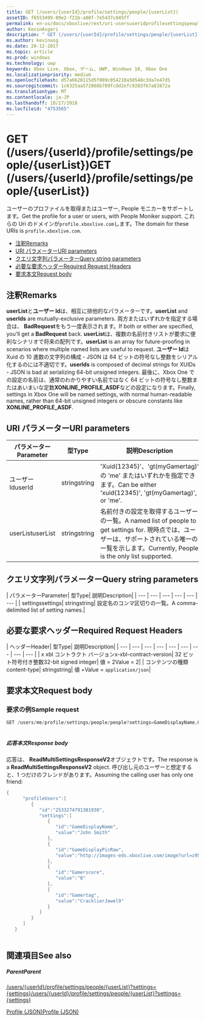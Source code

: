 ```yaml
---
title: GET (/users/{userId}/profile/settings/people/{userList})
assetID: f6553499-89e2-f21b-a00f-7e5437c045ff
permalink: en-us/docs/xboxlive/rest/uri-usersuseridprofilesettingspeopleuserlistget.html
author: KevinAsgari
description: " GET (/users/{userId}/profile/settings/people/{userList})"
ms.author: kevinasg
ms.date: 20-12-2017
ms.topic: article
ms.prod: windows
ms.technology: uwp
keywords: Xbox Live, Xbox, ゲーム, UWP, Windows 10, Xbox One
ms.localizationpriority: medium
ms.openlocfilehash: d57a6620115d5f009c054210a50548c3da7e47d5
ms.sourcegitcommit: 1c6325aa572868b789fcdd2efc9203f67a83872a
ms.translationtype: MT
ms.contentlocale: ja-JP
ms.lasthandoff: 10/17/2018
ms.locfileid: "4753565"
---
```

# <a name="get-usersuseridprofilesettingspeopleuserlist"></a><span data-ttu-id="d1c5f-104">GET (/users/{userId}/profile/settings/people/{userList})</span><span class="sxs-lookup"><span data-stu-id="d1c5f-104">GET (/users/{userId}/profile/settings/people/{userList})</span></span>
<span data-ttu-id="d1c5f-105">ユーザーのプロファイルを取得またはユーザー, People モニカーをサポートします。</span><span class="sxs-lookup"><span data-stu-id="d1c5f-105">Get the profile for a user or users, with People Moniker support.</span></span> <span data-ttu-id="d1c5f-106">これらの Uri のドメインが`profile.xboxlive.com`します。</span><span class="sxs-lookup"><span data-stu-id="d1c5f-106">The domain for these URIs is `profile.xboxlive.com`.</span></span>
 
  * [<span data-ttu-id="d1c5f-107">注釈</span><span class="sxs-lookup"><span data-stu-id="d1c5f-107">Remarks</span></span>](#ID4EV)
  * [<span data-ttu-id="d1c5f-108">URI パラメーター</span><span class="sxs-lookup"><span data-stu-id="d1c5f-108">URI parameters</span></span>](#ID4EKB)
  * [<span data-ttu-id="d1c5f-109">クエリ文字列パラメーター</span><span class="sxs-lookup"><span data-stu-id="d1c5f-109">Query string parameters</span></span>](#ID4EVB)
  * [<span data-ttu-id="d1c5f-110">必要な要求ヘッダー</span><span class="sxs-lookup"><span data-stu-id="d1c5f-110">Required Request Headers</span></span>](#ID4EQC)
  * [<span data-ttu-id="d1c5f-111">要求本文</span><span class="sxs-lookup"><span data-stu-id="d1c5f-111">Request body</span></span>](#ID4E2D)
 
<a id="ID4EV"></a>

 
## <a name="remarks"></a><span data-ttu-id="d1c5f-112">注釈</span><span class="sxs-lookup"><span data-stu-id="d1c5f-112">Remarks</span></span>
 
<span data-ttu-id="d1c5f-113">**userList**と**ユーザー Id**は、相互に排他的なパラメーターです。</span><span class="sxs-lookup"><span data-stu-id="d1c5f-113">**userList** and **userIds** are mutually-exclusive parameters.</span></span> <span data-ttu-id="d1c5f-114">両方またはいずれかを指定する場合は、 **BadRequest**をもう一度表示されます。</span><span class="sxs-lookup"><span data-stu-id="d1c5f-114">If both or either are specified, you'll get a **BadRequest** back.</span></span> <span data-ttu-id="d1c5f-115">**userList**は、複数の名前付きリストが要求に便利なシナリオで将来の配列です。</span><span class="sxs-lookup"><span data-stu-id="d1c5f-115">**userList** is an array for future-proofing in scenarios where multiple named lists are useful to request.</span></span> <span data-ttu-id="d1c5f-116">**ユーザー Id**は Xuid の 10 進数の文字列の構成 - JSON は 64 ビットの符号なし整数をシリアル化するのには不適切です。</span><span class="sxs-lookup"><span data-stu-id="d1c5f-116">**userIds** is composed of decimal strings for XUIDs - JSON is bad at serializing 64-bit unsigned integers.</span></span> <span data-ttu-id="d1c5f-117">最後に、Xbox One での設定の名前は、通常のわかりやすい名前ではなく 64 ビットの符号なし整数またはあいまいな定数**XONLINE_PROFILE_ASDF**などの設定になります。</span><span class="sxs-lookup"><span data-stu-id="d1c5f-117">Finally, settings in Xbox One will be named settings, with normal human-readable names, rather than 64-bit unsigned integers or obscure constants like **XONLINE_PROFILE_ASDF**.</span></span>
  
<a id="ID4EKB"></a>

 
## <a name="uri-parameters"></a><span data-ttu-id="d1c5f-118">URI パラメーター</span><span class="sxs-lookup"><span data-stu-id="d1c5f-118">URI parameters</span></span>
 
| <span data-ttu-id="d1c5f-119">パラメーター</span><span class="sxs-lookup"><span data-stu-id="d1c5f-119">Parameter</span></span>| <span data-ttu-id="d1c5f-120">型</span><span class="sxs-lookup"><span data-stu-id="d1c5f-120">Type</span></span>| <span data-ttu-id="d1c5f-121">説明</span><span class="sxs-lookup"><span data-stu-id="d1c5f-121">Description</span></span>| 
| --- | --- | --- | 
| <span data-ttu-id="d1c5f-122">ユーザー Id</span><span class="sxs-lookup"><span data-stu-id="d1c5f-122">userId</span></span>| <span data-ttu-id="d1c5f-123">string</span><span class="sxs-lookup"><span data-stu-id="d1c5f-123">string</span></span>| <span data-ttu-id="d1c5f-124">'Xuid(12345)'、'gt(myGamertag)' の 'me' またはいずれかを指定できます。</span><span class="sxs-lookup"><span data-stu-id="d1c5f-124">Can be either 'xuid(12345)', 'gt(myGamertag)', or 'me'.</span></span>| 
| <span data-ttu-id="d1c5f-125">userList</span><span class="sxs-lookup"><span data-stu-id="d1c5f-125">userList</span></span>| <span data-ttu-id="d1c5f-126">string</span><span class="sxs-lookup"><span data-stu-id="d1c5f-126">string</span></span>| <span data-ttu-id="d1c5f-127">名前付きの設定を取得するユーザーの一覧。</span><span class="sxs-lookup"><span data-stu-id="d1c5f-127">A named list of people to get settings for.</span></span> <span data-ttu-id="d1c5f-128">現時点では、ユーザーは、サポートされている唯一の一覧を示します。</span><span class="sxs-lookup"><span data-stu-id="d1c5f-128">Currently, People is the only list supported.</span></span>| 
  
<a id="ID4EVB"></a>

 
## <a name="query-string-parameters"></a><span data-ttu-id="d1c5f-129">クエリ文字列パラメーター</span><span class="sxs-lookup"><span data-stu-id="d1c5f-129">Query string parameters</span></span>
 
| <span data-ttu-id="d1c5f-130">パラメーター</span><span class="sxs-lookup"><span data-stu-id="d1c5f-130">Parameter</span></span>| <span data-ttu-id="d1c5f-131">型</span><span class="sxs-lookup"><span data-stu-id="d1c5f-131">Type</span></span>| <span data-ttu-id="d1c5f-132">説明</span><span class="sxs-lookup"><span data-stu-id="d1c5f-132">Description</span></span>| 
| --- | --- | --- | --- | --- | --- | 
| <span data-ttu-id="d1c5f-133">settings</span><span class="sxs-lookup"><span data-stu-id="d1c5f-133">settings</span></span>| <span data-ttu-id="d1c5f-134">string</span><span class="sxs-lookup"><span data-stu-id="d1c5f-134">string</span></span>| <span data-ttu-id="d1c5f-135">設定名のコンマ区切りの一覧。</span><span class="sxs-lookup"><span data-stu-id="d1c5f-135">A comma-delimited list of setting names.</span></span>| 
  
<a id="ID4EQC"></a>

 
## <a name="required-request-headers"></a><span data-ttu-id="d1c5f-136">必要な要求ヘッダー</span><span class="sxs-lookup"><span data-stu-id="d1c5f-136">Required Request Headers</span></span>
 
| <span data-ttu-id="d1c5f-137">ヘッダー</span><span class="sxs-lookup"><span data-stu-id="d1c5f-137">Header</span></span>| <span data-ttu-id="d1c5f-138">型</span><span class="sxs-lookup"><span data-stu-id="d1c5f-138">Type</span></span>| <span data-ttu-id="d1c5f-139">説明</span><span class="sxs-lookup"><span data-stu-id="d1c5f-139">Description</span></span>| 
| --- | --- | --- | --- | --- | --- | --- | --- | --- | 
| <span data-ttu-id="d1c5f-140">x xbl コントラクト バージョン</span><span class="sxs-lookup"><span data-stu-id="d1c5f-140">x-xbl-contract-version</span></span>| <span data-ttu-id="d1c5f-141">32 ビット符号付き整数</span><span class="sxs-lookup"><span data-stu-id="d1c5f-141">32-bit signed integer</span></span>| <span data-ttu-id="d1c5f-142">値 = 2</span><span class="sxs-lookup"><span data-stu-id="d1c5f-142">Value = 2</span></span>| 
| <span data-ttu-id="d1c5f-143">コンテンツの種類</span><span class="sxs-lookup"><span data-stu-id="d1c5f-143">content-type</span></span>| <span data-ttu-id="d1c5f-144">string</span><span class="sxs-lookup"><span data-stu-id="d1c5f-144">string</span></span>| <span data-ttu-id="d1c5f-145">値 =</span><span class="sxs-lookup"><span data-stu-id="d1c5f-145">Value =</span></span> <code>application/json</code>| 
  
<a id="ID4E2D"></a>

 
## <a name="request-body"></a><span data-ttu-id="d1c5f-146">要求本文</span><span class="sxs-lookup"><span data-stu-id="d1c5f-146">Request body</span></span>
 
<a id="ID4EBE"></a>

 
### <a name="sample-request"></a><span data-ttu-id="d1c5f-147">要求の例</span><span class="sxs-lookup"><span data-stu-id="d1c5f-147">Sample request</span></span>
 

```cpp
GET /users/me/profile/settings/people/people?settings=GameDisplayName,GameDisplayPicRaw,Gamerscore,Gamertag
      
```

  
<a id="ID4EKE"></a>

  
 
<a id="ID4EME"></a>

 
##### <a name="response-body"></a><span data-ttu-id="d1c5f-148">応答本文</span><span class="sxs-lookup"><span data-stu-id="d1c5f-148">Response body</span></span> 
<span data-ttu-id="d1c5f-149">応答は、 **ReadMultiSettingsResponseV2**オブジェクトです。</span><span class="sxs-lookup"><span data-stu-id="d1c5f-149">The response is a **ReadMultiSettingsResponseV2** object.</span></span> <span data-ttu-id="d1c5f-150">呼び出し元のユーザーと想定すると、1 つだけのフレンドがあります。</span><span class="sxs-lookup"><span data-stu-id="d1c5f-150">Assuming the calling user has only one friend:</span></span>
  

```cpp
{
      "profileUsers":[
         {
            "id":"2533274791381930",
            "settings":[
               {
                  "id":"GameDisplayName",
                  "value":"John Smith"
               },
               {
                  "id":"GameDisplayPicRaw",
                  "value":"http://images-eds.xboxlive.com/image?url=z951ykn43p4FqWbbFvR2Ec.8vbDhj8G2Xe7JngaTToBrrCmIEEXHC9UNrdJ6P7KIN0gxC2r1YECCd3mf2w1FDdmFCpSokJWa2z7xtVrlzOyVSc6pPRdWEXmYtpS2xE4F&format=png&w=64&h=64"
               },
               {
                  "id":"Gamerscore",
                  "value":"0"
               },
               {
                  "id":"Gamertag",
                  "value":"CracklierJewel9"
               }
            ]
         }
      ]
   }
         
```

   
<a id="ID4E3E"></a>

 
## <a name="see-also"></a><span data-ttu-id="d1c5f-151">関連項目</span><span class="sxs-lookup"><span data-stu-id="d1c5f-151">See also</span></span>
 
<a id="ID4E5E"></a>

 
##### <a name="parent"></a><span data-ttu-id="d1c5f-152">Parent</span><span class="sxs-lookup"><span data-stu-id="d1c5f-152">Parent</span></span> 

[<span data-ttu-id="d1c5f-153">/users/{userId}/profile/settings/people/{userList}?settings={settings}</span><span class="sxs-lookup"><span data-stu-id="d1c5f-153">/users/{userId}/profile/settings/people/{userList}?settings={settings}</span></span>](uri-usersuseridprofilesettingspeopleuserlist.md)

 [<span data-ttu-id="d1c5f-154">Profile (JSON)</span><span class="sxs-lookup"><span data-stu-id="d1c5f-154">Profile (JSON)</span></span>](../../json/json-profile.md)

   